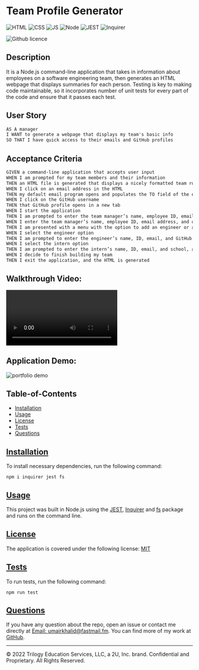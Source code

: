 # Team Profile Generator

![HTML](https://img.shields.io/badge/-HTML-red) ![CSS](https://img.shields.io/badge/-CSS-blue) ![JS](https://img.shields.io/badge/-JS-yellow) ![Node](https://img.shields.io/badge/-Node-brightgreen)
![JEST](https://img.shields.io/badge/-JEST-darkred) ![Inquirer](https://img.shields.io/badge/-Inquirer-pink)

![Github licence](https://img.shields.io/badge/license-MIT-blue)


## Description

It is a Node.js command-line application that takes in information about employees on a software engineering team, then generates an HTML webpage that displays summaries for each person. Testing is key to making code maintainable, so it incorporates number of unit tests for every part of the code and ensure that it passes each test.

## User Story

```md
AS A manager
I WANT to generate a webpage that displays my team's basic info
SO THAT I have quick access to their emails and GitHub profiles
```

## Acceptance Criteria

```md
GIVEN a command-line application that accepts user input
WHEN I am prompted for my team members and their information
THEN an HTML file is generated that displays a nicely formatted team roster based on user input
WHEN I click on an email address in the HTML
THEN my default email program opens and populates the TO field of the email with the address
WHEN I click on the GitHub username
THEN that GitHub profile opens in a new tab
WHEN I start the application
THEN I am prompted to enter the team manager’s name, employee ID, email address, and office number
WHEN I enter the team manager’s name, employee ID, email address, and office number
THEN I am presented with a menu with the option to add an engineer or an intern or to finish building my team
WHEN I select the engineer option
THEN I am prompted to enter the engineer’s name, ID, email, and GitHub username, and I am taken back to the menu
WHEN I select the intern option
THEN I am prompted to enter the intern’s name, ID, email, and school, and I am taken back to the menu
WHEN I decide to finish building my team
THEN I exit the application, and the HTML is generated
```

## Walkthrough Video:

![portfolio walkthrough](./dist/walkthrough.mp4)

## Application Demo:

![portfolio demo](./dist/demo.gif)

## Table-of-Contents
* [Installation](#installation)
* [Usage](#usage)
* [License](#license)
* [Tests](#tests)
* [Questions](#questions)

## [Installation](#table-of-contents)
To install necessary dependencies, run the following command:

```
npm i inquirer jest fs
```

## [Usage](#table-of-contents)
This project was built in Node.js using the [JEST](), [Inquirer]() and [fs]() package and runs on the command line.

## [License](#table-of-contents)
The application is covered under the following license: [MIT](https://choosealicense.com/licenses/mit/)

## [Tests](#table-of-contents)
To run tests, run the following command:

```
npm run test
```

## [Questions](#table-of-contents)
If you have any question about the repo, open an issue or contact me directly at [Email: umairkhalid@fastmail.fm](mailto:umairkhalid@fastmail.fm).
You can find more of my work at [GitHub](https://github.com/umairkhalid).

---
© 2022 Trilogy Education Services, LLC, a 2U, Inc. brand. Confidential and Proprietary. All Rights Reserved.
